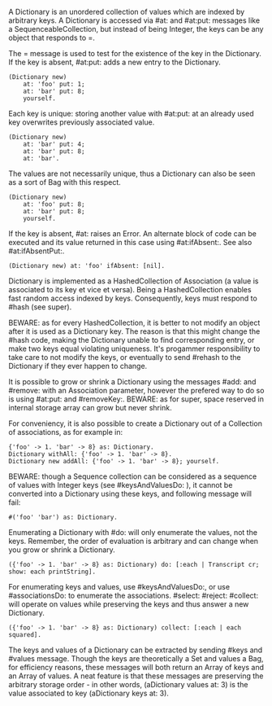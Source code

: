 A Dictionary is an unordered collection of values which are indexed by arbitrary keys.
A Dictionary is accessed via #at: and #at:put: messages like a SequenceableCollection, but instead of being Integer, the keys can be any object that responds to =.
		
The = message is used to test for the existence of the key in the Dictionary.
If the key is absent, #at:put: adds a new entry to the Dictionary.

	(Dictionary new)
		at: 'foo' put: 1;
		at: 'bar' put: 8;
		yourself.

Each key is unique: storing another value with #at:put: at an already used key overwrites previously associated value.

	(Dictionary new)
		at: 'bar' put: 4;
		at: 'bar' put: 8;
		at: 'bar'.
		
The values are not necessarily unique, thus a Dictionary can also be seen as a sort of Bag with this respect.

	(Dictionary new)
		at: 'foo' put: 8;
		at: 'bar' put: 8;
		yourself.

If the key is absent, #at: raises an Error. An alternate block of code can be executed and its value returned in this case using #at:ifAbsent:.
See also #at:ifAbsentPut:.

	(Dictionary new) at: 'foo' ifAbsent: [nil].

Dictionary is implemented as a HashedCollection of Association (a value is associated to its key et vice et versa).
Being a HashedCollection enables fast random access indexed by keys.
Consequently, keys must respond to #hash (see super).

BEWARE: as for every HashedCollection, it is better to not modify an object after it is used as a Dictionary key. The reason is that this might change the #hash code, making the Dictionary unable to find corresponding entry, or make two keys equal violating uniqueness. It's progammer responsibility to take care to not modify the keys, or eventually to send #rehash to the Dictionary if they ever happen to change.

It is possible to grow or shrink a Dictionary using the messages #add: and #remove: with an Association parameter, however the prefered way to do so is using #at:put: and #removeKey:.
BEWARE: as for super, space reserved in internal storage array can grow but never shrink.

For conveniency, it is also possible to create a Dictionary out of a Collection of associations, as for example in:

    {'foo' -> 1. 'bar' -> 8} as: Dictionary.
    Dictionary withAll: {'foo' -> 1. 'bar' -> 8}.
    Dictionary new addAll: {'foo' -> 1. 'bar' -> 8}; yourself.

BEWARE: though a Sequence collection can be considered as a sequence of values with Integer keys (see #keysAndValuesDo: ), it cannot be converted into a Dictionary using these keys, and following message will fail:

	#('foo' 'bar') as: Dictionary.

Enumerating a Dictionary with #do: will only enumerate the values, not the keys.
Remember, the order of evaluation is arbitrary and can change when you grow or shrink a Dictionary.

    ({'foo' -> 1. 'bar' -> 8} as: Dictionary) do: [:each | Transcript cr; show: each printString].

For enumerating keys and values, use #keysAndValuesDo:, or use #associationsDo: to enumerate the associations.
#select: #reject: #collect: will operate on values while preserving the keys and thus answer a new Dictionary.

    ({'foo' -> 1. 'bar' -> 8} as: Dictionary) collect: [:each | each squared].

The keys and values of a Dictionary can be extracted by sending #keys and #values message.
Though the keys are theoretically a Set and values a Bag, for efficiency reasons, these messages will both return an Array of keys
and an Array of values. A neat feature is that these messages are preserving the arbitrary storage order - in other words, (aDictionary values at: 3) is the value associated to key (aDictionary keys at: 3).
